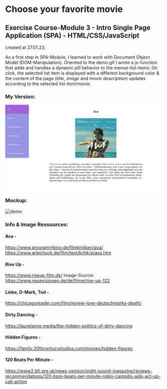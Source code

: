 # Choose your favorite movie

## Exercise Course-Module 3 - Intro Single Page Application (SPA) - HTML/CSS/JavaScript

created at 27.01.23;

As a first step in SPA-Module, I learned to work with Document Object Model (DOM-Manipulation).
Oriented to the demo.gif I wrote a js-function that adds and handles a dynamic pill behavior to the menue-list-items: On click, the selected list item is displayed with a different background color & the content of the page (_title_, _image_ and _movie description_) updates according to the selected list-item/movie.

### My Version:

![](./img/my_version.png)

### Mockup:

![demo](demo.gif)

### Info & Image Ressources:

#### Ava -

https://www.programmkino.de/filmkritiken/ava/
https://www.artechock.de/film/text/kritik/a/ava.htm

#### Rise Up -

https://www.riseup-film.de/
Image-Source: https://www.neuevisionen.de/de/filme/rise-up-122

#### Liebe, D-Mark, Tod -

https://chicagoreader.com/film/review-love-deutschmarks-death/

#### Dirty Dancing -

https://laurelanne.media/the-hidden-politics-of-dirty-dancing

#### Hidden Figures -

https://family.20thcenturystudios.com/movies/hidden-figures

#### 120 Beats Per Minute -

https://www2.bfi.org.uk/news-opinion/sight-sound-magazine/reviews-recommendations/120-bpm-beats-per-minute-robin-campillo-aids-act-up-call-action
